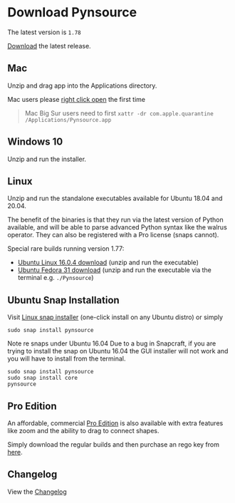 # Download Pynsource 

The latest version is `1.78`

[Download](https://github.com/abulka/pynsource/releases/latest) the latest release.

## Mac

Unzip and drag app into the Applications directory.

Mac users please [right click open](https://www.howtogeek.com/205393/gatekeeper-101-why-your-mac-only-allows-apple-approved-software-by-default/) the first time

> Mac Big Sur users need to first `xattr -dr com.apple.quarantine /Applications/Pynsource.app`

## Windows 10

Unzip and run the installer.

## Linux

Unzip and run the standalone executables available for Ubuntu 18.04 and 20.04.

The benefit of the binaries is that they run via the latest version of Python available, and will be able to parse advanced Python syntax like the walrus operator. They can also be registered with a Pro license (snaps cannot).

Special rare builds running version 1.77:
 * [Ubuntu Linux 16.0.4 download](http://bit.ly/pynsource-1-77-ubuntu-16) (unzip and run the executable) 
 * [Ubuntu Fedora 31 download](https://github.com/abulka/pynsource/releases/download/version-1.77/pynsource-1.77-fedora-31.zip) (unzip and run the executable via the terminal e.g. `./Pynsource`)

## Ubuntu Snap Installation

Visit [Linux snap installer](http://bit.ly/pynsource-snap) (one-click install on any Ubuntu distro) or simply

    sudo snap install pynsource

Note re snaps under Ubuntu 16.04 Due to a bug in Snapcraft, if you are trying to install the snap on Ubuntu 16.04 the GUI installer will not work and you will have to install from the terminal.

    sudo snap install pynsource
    sudo snap install core
    pynsource 

## Pro Edition

An affordable, commercial [Pro Edition](http://pynsource.com/pricing.html) is also available with extra features 
like zoom and the ability to drag to connect shapes.

Simply download the regular builds and then purchase an rego key from [here](http://pynsource.com/pricing.html).

## Changelog

View the [Changelog](CHANGELOG.md)
